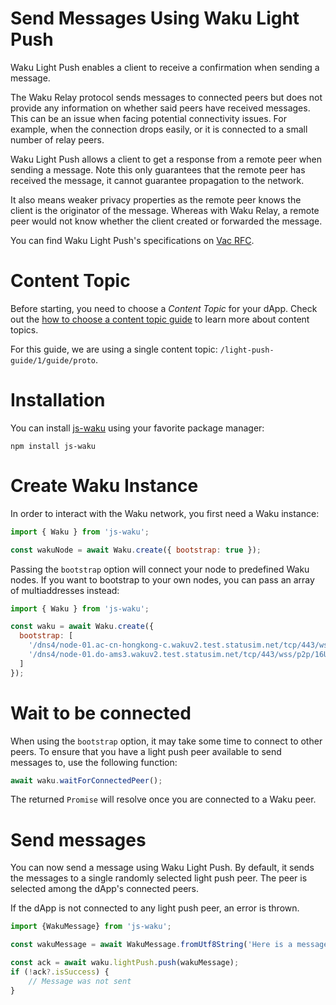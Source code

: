 # Send Messages Using Waku Light Push

Waku Light Push enables a client to receive a confirmation when sending a message.

The Waku Relay protocol sends messages to connected peers but does not provide any information on whether said peers have received messages.
This can be an issue when facing potential connectivity issues.
For example, when the connection drops easily, or it is connected to a small number of relay peers.

Waku Light Push allows a client to get a response from a remote peer when sending a message.
Note this only guarantees that the remote peer has received the message,
it cannot guarantee propagation to the network.

It also means weaker privacy properties as the remote peer knows the client is the originator of the message.
Whereas with Waku Relay, a remote peer would not know whether the client created or forwarded the message.

You can find Waku Light Push's specifications on [Vac RFC](https://rfc.vac.dev/spec/19/).

# Content Topic

Before starting, you need to choose a _Content Topic_ for your dApp.
Check out the [how to choose a content topic guide](./choose_content_topic.md) to learn more about content topics.

For this guide, we are using a single content topic: `/light-push-guide/1/guide/proto`.

# Installation

You can install [js-waku](https://npmjs.com/package/js-waku) using your favorite package manager:

```shell
npm install js-waku
```

# Create Waku Instance

In order to interact with the Waku network, you first need a Waku instance:

```js
import { Waku } from 'js-waku';

const wakuNode = await Waku.create({ bootstrap: true });
```

Passing the `bootstrap` option will connect your node to predefined Waku nodes.
If you want to bootstrap to your own nodes, you can pass an array of multiaddresses instead:

```js
import { Waku } from 'js-waku';

const waku = await Waku.create({
  bootstrap: [
    '/dns4/node-01.ac-cn-hongkong-c.wakuv2.test.statusim.net/tcp/443/wss/p2p/16Uiu2HAkvWiyFsgRhuJEb9JfjYxEkoHLgnUQmr1N5mKWnYjxYRVm',
    '/dns4/node-01.do-ams3.wakuv2.test.statusim.net/tcp/443/wss/p2p/16Uiu2HAmPLe7Mzm8TsYUubgCAW1aJoeFScxrLj8ppHFivPo97bUZ'
  ]
});
```

# Wait to be connected

When using the `bootstrap` option, it may take some time to connect to other peers.
To ensure that you have a light push peer available to send messages to,
use the following function:

```js
await waku.waitForConnectedPeer();
```

The returned `Promise` will resolve once you are connected to a Waku peer.

# Send messages

You can now send a message using Waku Light Push.
By default, it sends the messages to a single randomly selected light push peer.
The peer is selected among the dApp's connected peers.

If the dApp is not connected to any light push peer, an error is thrown.

```ts
import {WakuMessage} from 'js-waku';

const wakuMessage = await WakuMessage.fromUtf8String('Here is a message', `/light-push-guide/1/guide/proto`);

const ack = await waku.lightPush.push(wakuMessage);
if (!ack?.isSuccess) {
    // Message was not sent
}
```
